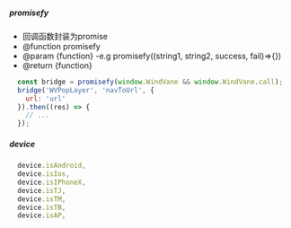 ##### promisefy
* 回调函数封装为promise
* @function promisefy
* @param {function} -e.g promisefy((string1, string2, success, fail)=>{})
* @return {function}
```javascript
  const bridge = promisefy(window.WindVane && window.WindVane.call);
  bridge('WVPopLayer', 'navToUrl', {
    url: 'url'
  }).then((res) => {
    // ...
  });
```

##### device
```javascript
  device.isAndroid,
  device.isIos,
  device.isIPhoneX,
  device.isTJ,
  device.isTM, 
  device.isTB,
  device.isAP,
```